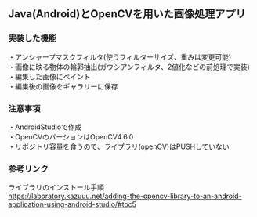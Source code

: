 ## Java(Android)とOpenCVを用いた画像処理アプリ

### 実装した機能
・アンシャープマスクフィルタ(使うフィルターサイズ、重みは変更可能)\
・画像に映る物体の輪郭抽出(ガウシアンフィルタ、2値化などの前処理で実装)\
・編集した画像にペイント\
・編集後の画像をギャラリーに保存

### 注意事項
・AndroidStudioで作成\
・OpenCVのバーションはOpenCV4.6.0\
・リポジトリ容量を食うので、ライブラリ(openCV)はPUSHしていない

### 参考リンク
ライブラリのインストール手順\
https://laboratory.kazuuu.net/adding-the-opencv-library-to-an-android-application-using-android-studio/#toc5
